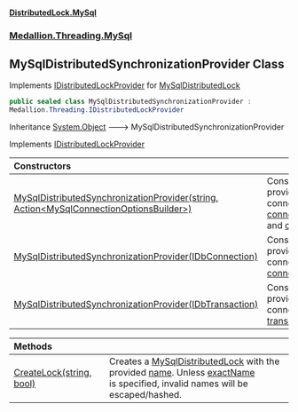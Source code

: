 #### [DistributedLock.MySql](README.md 'README')
### [Medallion.Threading.MySql](Medallion.Threading.MySql.md 'Medallion.Threading.MySql')

## MySqlDistributedSynchronizationProvider Class

Implements [IDistributedLockProvider](https://github.com/madelson/DistributedLock/tree/default-documentation/docs/api/DistributedLock.Core/IDistributedLockProvider.md 'Medallion.Threading.IDistributedLockProvider') for [MySqlDistributedLock](MySqlDistributedLock.md 'Medallion.Threading.MySql.MySqlDistributedLock')

```csharp
public sealed class MySqlDistributedSynchronizationProvider :
Medallion.Threading.IDistributedLockProvider
```

Inheritance [System.Object](https://docs.microsoft.com/en-us/dotnet/api/System.Object 'System.Object') &#129106; MySqlDistributedSynchronizationProvider

Implements [IDistributedLockProvider](https://github.com/madelson/DistributedLock/tree/default-documentation/docs/api/DistributedLock.Core/IDistributedLockProvider.md 'Medallion.Threading.IDistributedLockProvider')

| Constructors | |
| :--- | :--- |
| [MySqlDistributedSynchronizationProvider(string, Action&lt;MySqlConnectionOptionsBuilder&gt;)](MySqlDistributedSynchronizationProvider..ctor.//nOe7Is6T7o1EV/QK7Yew.md 'Medallion.Threading.MySql.MySqlDistributedSynchronizationProvider.MySqlDistributedSynchronizationProvider(string, System.Action<Medallion.Threading.MySql.MySqlConnectionOptionsBuilder>)') | Constructs a provider that connects with [connectionString](MySqlDistributedSynchronizationProvider..ctor.//nOe7Is6T7o1EV/QK7Yew.md#Medallion.Threading.MySql.MySqlDistributedSynchronizationProvider.MySqlDistributedSynchronizationProvider(string,System.Action_Medallion.Threading.MySql.MySqlConnectionOptionsBuilder_).connectionString 'Medallion.Threading.MySql.MySqlDistributedSynchronizationProvider.MySqlDistributedSynchronizationProvider(string, System.Action<Medallion.Threading.MySql.MySqlConnectionOptionsBuilder>).connectionString') and [options](MySqlDistributedSynchronizationProvider..ctor.//nOe7Is6T7o1EV/QK7Yew.md#Medallion.Threading.MySql.MySqlDistributedSynchronizationProvider.MySqlDistributedSynchronizationProvider(string,System.Action_Medallion.Threading.MySql.MySqlConnectionOptionsBuilder_).options 'Medallion.Threading.MySql.MySqlDistributedSynchronizationProvider.MySqlDistributedSynchronizationProvider(string, System.Action<Medallion.Threading.MySql.MySqlConnectionOptionsBuilder>).options'). |
| [MySqlDistributedSynchronizationProvider(IDbConnection)](MySqlDistributedSynchronizationProvider..ctor.pke77kyAr68Nsic0RCNm1g.md 'Medallion.Threading.MySql.MySqlDistributedSynchronizationProvider.MySqlDistributedSynchronizationProvider(System.Data.IDbConnection)') | Constructs a provider that connects with [connection](MySqlDistributedSynchronizationProvider..ctor.pke77kyAr68Nsic0RCNm1g.md#Medallion.Threading.MySql.MySqlDistributedSynchronizationProvider.MySqlDistributedSynchronizationProvider(System.Data.IDbConnection).connection 'Medallion.Threading.MySql.MySqlDistributedSynchronizationProvider.MySqlDistributedSynchronizationProvider(System.Data.IDbConnection).connection'). |
| [MySqlDistributedSynchronizationProvider(IDbTransaction)](MySqlDistributedSynchronizationProvider..ctor.p7z4Ra8yKm8ddj1YbCV32w.md 'Medallion.Threading.MySql.MySqlDistributedSynchronizationProvider.MySqlDistributedSynchronizationProvider(System.Data.IDbTransaction)') | Constructs a provider that connects with [transaction](MySqlDistributedSynchronizationProvider..ctor.p7z4Ra8yKm8ddj1YbCV32w.md#Medallion.Threading.MySql.MySqlDistributedSynchronizationProvider.MySqlDistributedSynchronizationProvider(System.Data.IDbTransaction).transaction 'Medallion.Threading.MySql.MySqlDistributedSynchronizationProvider.MySqlDistributedSynchronizationProvider(System.Data.IDbTransaction).transaction'). |

| Methods | |
| :--- | :--- |
| [CreateLock(string, bool)](MySqlDistributedSynchronizationProvider.CreateLock.BfFkX376FOT5FK96U7Fr1g.md 'Medallion.Threading.MySql.MySqlDistributedSynchronizationProvider.CreateLock(string, bool)') | Creates a [MySqlDistributedLock](MySqlDistributedLock.md 'Medallion.Threading.MySql.MySqlDistributedLock') with the provided [name](MySqlDistributedSynchronizationProvider.CreateLock.BfFkX376FOT5FK96U7Fr1g.md#Medallion.Threading.MySql.MySqlDistributedSynchronizationProvider.CreateLock(string,bool).name 'Medallion.Threading.MySql.MySqlDistributedSynchronizationProvider.CreateLock(string, bool).name'). Unless [exactName](MySqlDistributedSynchronizationProvider.CreateLock.BfFkX376FOT5FK96U7Fr1g.md#Medallion.Threading.MySql.MySqlDistributedSynchronizationProvider.CreateLock(string,bool).exactName 'Medallion.Threading.MySql.MySqlDistributedSynchronizationProvider.CreateLock(string, bool).exactName') <br/>is specified, invalid names will be escaped/hashed. |
